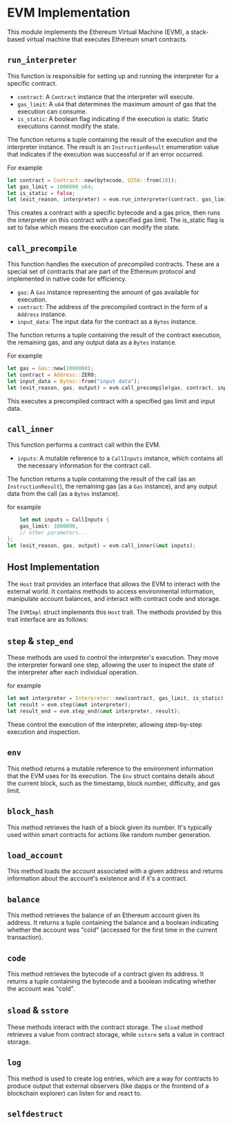 # EVM Implementation

This module implements the Ethereum Virtual Machine (EVM), a stack-based virtual machine that executes Ethereum smart contracts.

## `run_interpreter`

This function is responsible for setting up and running the interpreter for a specific contract.

- `contract`: A `Contract` instance that the interpreter will execute.
- `gas_limit`: A `u64` that determines the maximum amount of gas that the execution can consume.
- `is_static`: A boolean flag indicating if the execution is static. Static executions cannot modify the state.

The function returns a tuple containing the result of the execution and the interpreter instance. The result is an `InstructionResult` enumeration value that indicates if the execution was successful or if an error occurred.

For example

```rust
let contract = Contract::new(bytecode, U256::from(10));
let gas_limit = 1000000_u64;
let is_static = false;
let (exit_reason, interpreter) = evm.run_interpreter(contract, gas_limit, is_static);
```

This creates a contract with a specific bytecode and a gas price, then runs the interpreter on this contract with a specified gas limit. The is_static flag is set to false which means the execution can modify the state.

## `call_precompile`

This function handles the execution of precompiled contracts. These are a special set of contracts that are part of the Ethereum protocol and implemented in native code for efficiency.

- `gas`: A `Gas` instance representing the amount of gas available for execution.
- `contract`: The address of the precompiled contract in the form of a `Address` instance.
- `input_data`: The input data for the contract as a `Bytes` instance.

The function returns a tuple containing the result of the contract execution, the remaining gas, and any output data as a `Bytes` instance.

For example

```rust
let gas = Gas::new(1000000);
let contract = Address::ZERO;
let input_data = Bytes::from("input data");
let (exit_reason, gas, output) = evm.call_precompile(gas, contract, input_data);
```

This executes a precompiled contract with a specified gas limit and input data.

## `call_inner`

This function performs a contract call within the EVM.

- `inputs`: A mutable reference to a `CallInputs` instance, which contains all the necessary information for the contract call.

The function returns a tuple containing the result of the call (as an `InstructionResult`), the remaining gas (as a `Gas` instance), and any output data from the call (as a `Bytes` instance).

for example

```rust
    let mut inputs = CallInputs {
    gas_limit: 1000000,
    // other parameters...
};
let (exit_reason, gas, output) = evm.call_inner(&mut inputs);
```

## Host Implementation

The `Host` trait provides an interface that allows the EVM to interact with the external world. It contains methods to access environmental information, manipulate account balances, and interact with contract code and storage.

The `EVMImpl` struct implements this `Host` trait. The methods provided by this trait interface are as follows:

## `step` & `step_end`

These methods are used to control the interpreter's execution. They move the interpreter forward one step, allowing the user to inspect the state of the interpreter after each individual operation.

for example

```rust
let mut interpreter = Interpreter::new(contract, gas_limit, is_static);
let result = evm.step(&mut interpreter);
let result_end = evm.step_end(&mut interpreter, result);
```

These control the execution of the interpreter, allowing step-by-step execution and inspection.

## `env`

This method returns a mutable reference to the environment information that the EVM uses for its execution. The `Env` struct contains details about the current block, such as the timestamp, block number, difficulty, and gas limit.

## `block_hash`

This method retrieves the hash of a block given its number. It's typically used within smart contracts for actions like random number generation.

## `load_account`

This method loads the account associated with a given address and returns information about the account's existence and if it's a contract.

## `balance`

This method retrieves the balance of an Ethereum account given its address. It returns a tuple containing the balance and a boolean indicating whether the account was "cold" (accessed for the first time in the current transaction).

## `code`

This method retrieves the bytecode of a contract given its address. It returns a tuple containing the bytecode and a boolean indicating whether the account was "cold".

## `sload` & `sstore`

These methods interact with the contract storage. The `sload` method retrieves a value from contract storage, while `sstore` sets a value in contract storage.

## `log`

This method is used to create log entries, which are a way for contracts to produce output that external observers (like dapps or the frontend of a blockchain explorer) can listen for and react to.

## `selfdestruct`
